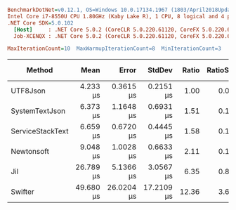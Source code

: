 ``` ini

BenchmarkDotNet=v0.12.1, OS=Windows 10.0.17134.1967 (1803/April2018Update/Redstone4)
Intel Core i7-8550U CPU 1.80GHz (Kaby Lake R), 1 CPU, 8 logical and 4 physical cores
.NET Core SDK=5.0.102
  [Host]     : .NET Core 5.0.2 (CoreCLR 5.0.220.61120, CoreFX 5.0.220.61120), X64 RyuJIT
  Job-XCENQX : .NET Core 5.0.2 (CoreCLR 5.0.220.61120, CoreFX 5.0.220.61120), X64 RyuJIT

MaxIterationCount=10  MaxWarmupIterationCount=8  MinIterationCount=3  

```
|           Method |      Mean |      Error |     StdDev | Ratio | RatioSD |     Object Type |     Process Type |  Gen 0 |  Gen 1 | Gen 2 | Allocated |
|----------------- |----------:|-----------:|-----------:|------:|--------:|---------------- |----------------- |-------:|-------:|------:|----------:|
|         UTF8Json |  4.233 μs |  0.3615 μs |  0.2151 μs |  1.00 |    0.00 | SmallHotelChain | SerializedStream | 7.8049 | 0.4272 |     - |  32.09 KB |
|   SystemTextJson |  6.373 μs |  1.1648 μs |  0.6931 μs |  1.51 |    0.19 | SmallHotelChain | SerializedStream | 7.9346 | 0.7935 |     - |  32.54 KB |
| ServiceStackText |  6.659 μs |  0.6720 μs |  0.4445 μs |  1.58 |    0.15 | SmallHotelChain | SerializedStream | 9.2163 |      - |     - |  37.84 KB |
|       Newtonsoft |  9.048 μs |  1.0028 μs |  0.6633 μs |  2.11 |    0.16 | SmallHotelChain | SerializedStream | 9.4299 | 0.9308 |     - |  38.59 KB |
|              Jil | 26.789 μs |  5.1366 μs |  3.0567 μs |  6.35 |    0.86 | SmallHotelChain | SerializedStream |      - |      - |     - |   37.7 KB |
|          Swifter | 49.680 μs | 26.0204 μs | 17.2109 μs | 12.36 |    3.67 | SmallHotelChain | SerializedStream |      - |      - |     - |  37.71 KB |
